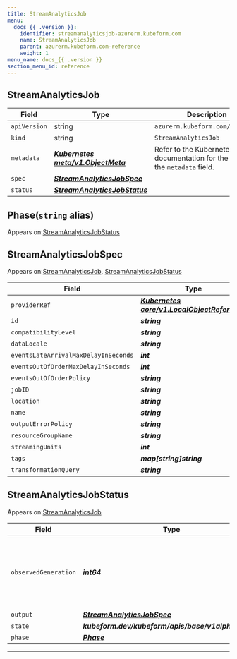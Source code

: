 ```yaml
---
title: StreamAnalyticsJob
menu:
  docs_{{ .version }}:
    identifier: streamanalyticsjob-azurerm.kubeform.com
    name: StreamAnalyticsJob
    parent: azurerm.kubeform.com-reference
    weight: 1
menu_name: docs_{{ .version }}
section_menu_id: reference
---
```


## StreamAnalyticsJob
| Field | Type | Description |
| ------ | ----- | ----------- |
| `apiVersion` | string | `azurerm.kubeform.com/v1alpha1` |
|    `kind` | string | `StreamAnalyticsJob` |
| `metadata` | ***[Kubernetes meta/v1.ObjectMeta](https://kubernetes.io/docs/reference/generated/kubernetes-api/v1.13/#objectmeta-v1-meta)***|Refer to the Kubernetes API documentation for the fields of the `metadata` field.|
| `spec` | ***[StreamAnalyticsJobSpec](#streamanalyticsjobspec)***||
| `status` | ***[StreamAnalyticsJobStatus](#streamanalyticsjobstatus)***||
## Phase(`string` alias)

Appears on:[StreamAnalyticsJobStatus](#streamanalyticsjobstatus)

## StreamAnalyticsJobSpec

Appears on:[StreamAnalyticsJob](#streamanalyticsjob), [StreamAnalyticsJobStatus](#streamanalyticsjobstatus)

| Field | Type | Description |
| ------ | ----- | ----------- |
| `providerRef` | ***[Kubernetes core/v1.LocalObjectReference](https://kubernetes.io/docs/reference/generated/kubernetes-api/v1.13/#localobjectreference-v1-core)***||
| `id` | ***string***||
| `compatibilityLevel` | ***string***||
| `dataLocale` | ***string***||
| `eventsLateArrivalMaxDelayInSeconds` | ***int***||
| `eventsOutOfOrderMaxDelayInSeconds` | ***int***||
| `eventsOutOfOrderPolicy` | ***string***||
| `jobID` | ***string***| ***(Optional)*** |
| `location` | ***string***||
| `name` | ***string***||
| `outputErrorPolicy` | ***string***||
| `resourceGroupName` | ***string***||
| `streamingUnits` | ***int***||
| `tags` | ***map[string]string***| ***(Optional)*** |
| `transformationQuery` | ***string***||
## StreamAnalyticsJobStatus

Appears on:[StreamAnalyticsJob](#streamanalyticsjob)

| Field | Type | Description |
| ------ | ----- | ----------- |
| `observedGeneration` | ***int64***| ***(Optional)*** Resource generation, which is updated on mutation by the API Server.|
| `output` | ***[StreamAnalyticsJobSpec](#streamanalyticsjobspec)***| ***(Optional)*** |
| `state` | ***kubeform.dev/kubeform/apis/base/v1alpha1.State***| ***(Optional)*** |
| `phase` | ***[Phase](#phase)***| ***(Optional)*** |
---
